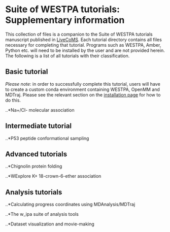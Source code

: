 # Suite of WESTPA tutorials: Supplementary information
This collection of files is a companion to the Suite of WESTPA tutorials manuscript published in [LiveCoMS](https://www.livecomsjournal.org/article/10607-a-suite-of-tutorials-for-the-westpa-rare-events-sampling-software-article-v1-0 ). Each tutorial directory contains
all files necessary for completing that tutorial. Programs such as WESTPA, Amber, Python etc. will need to be 
installed by the user and are not provided herein. The following is a list of all tutorials with their 
classification.

## Basic tutorial

*Please note*: in order to successfully complete this tutorial, users will have to create a custom conda environment containing WESTPA, OpenMM and MDTraj.  Please see the relevant section on the [installation page](https://github.com/westpa/westpa/wiki/Installing-WESTPA) for how to do this. 

..*Na+/Cl- molecular association

## Intermediate tutorial

..*P53 peptide conformational sampling

## Advanced tutorials

..*Chignolin protein folding

..*WExplore K+ 18-crown-6-ether association

## Analysis tutorials

..*Calculating progress coordinates using MDAnalysis/MDTraj

..*The w\_ipa suite of analysis tools

..*Dataset visualization and movie-making
